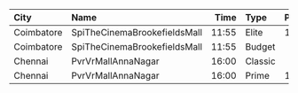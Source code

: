 | City       | Name                         |  Time | Type    | Price | Capacity | Booked |
| :--------- | :--------------------------- | ----: | :------ | ----: | -------: | -----: |
| Coimbatore | SpiTheCinemaBrookefieldsMall | 11:55 | Elite   |  191₹ |      174 |    173 |
| Coimbatore | SpiTheCinemaBrookefieldsMall | 11:55 | Budget  |   60₹ |       20 |     18 |
| Chennai    | PvrVrMallAnnaNagar           | 16:00 | Classic |   60₹ |       11 |     11 |
| Chennai    | PvrVrMallAnnaNagar           | 16:00 | Prime   |  191₹ |      102 |    102 |